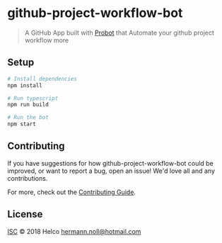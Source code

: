 # github-project-workflow-bot

> A GitHub App built with [Probot](https://github.com/probot/probot) that Automate your github project workflow more

## Setup

```sh
# Install dependencies
npm install

# Run typescript
npm run build

# Run the bot
npm start
```

## Contributing

If you have suggestions for how github-project-workflow-bot could be improved, or want to report a bug, open an issue! We'd love all and any contributions.

For more, check out the [Contributing Guide](CONTRIBUTING.md).

## License

[ISC](LICENSE) © 2018 Helco <hermann.noll@hotmail.com>

